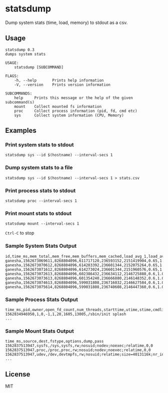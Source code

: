 # statsdump

Dump system stats (time, load, memory) to stdout as a csv.

## Usage

```
statsdump 0.3
dumps system stats

USAGE:
    statsdump [SUBCOMMAND]

FLAGS:
    -h, --help       Prints help information
    -V, --version    Prints version information

SUBCOMMANDS:
    help     Prints this message or the help of the given subcommand(s)
    mount    Collect mounted fs information
    proc     Collect process information (pid, fd, cmd etc)
    sys      Collect system information (CPU, Memory)

```

## Examples

### Print system stats to stdout

```
statsdump sys --id $(hostname) --interval-secs 1
```

### Dump system stats to a file

```
statsdump sys --id $(hostname) --interval-secs 1 > stats.csv
```

### Print process stats to stdout

```
statsdump proc --interval-secs 1

```

### Print mount stats to stdout

```
statsdump mount --interval-secs 1

```

`Ctrl-C` to stop

### Sample System Stats Output

```csv
id,time_ms,mem_total,mem_free,mem_buffers,mem_cached,load_avg_1,load_avg_5,load_avg_15
ganesha,1562673069611,8268804096,611717120,236593152,2151419904,0.65,1.05,0.84
ganesha,1562673070612,8268804096,614203392,236601344,2152075264,0.65,1.05,0.84
ganesha,1562673071612,8268804096,614273024,236601344,2151960576,0.65,1.05,0.84
ganesha,1562673072613,8268804096,602386432,236634112,2146725888,0.6,1.04,0.83
ganesha,1562673073613,8268804096,601354240,236666880,2146148352,0.6,1.04,0.83
ganesha,1562673074613,8268804096,599031808,236716032,2146627584,0.6,1.04,0.83
ganesha,1562673075614,8268804096,599031808,236740608,2146447360,0.6,1.04,0.83
```

### Sample Process Stats Output

```csv
time_ms,pid,owner,open_fd_count,num_threads,starttime,utime,stime,cmdline
1562834946950,1,0,-1,1,20,1605,13005,/sbin/init splash
...
```

### Sample Mount Stats Output

```csv
time_ms,source,dest,fstype,options,dump,pass
1562837513947,sysfs,/sys,sysfs,rw;nosuid;nodev;noexec;relatime,0,0
1562837513947,proc,/proc,proc,rw;nosuid;nodev;noexec;relatime,0,0
1562837513947,udev,/dev,devtmpfs,rw;nosuid;relatime;size=4013116k;nr_inodes=1003279;mode=755,0,0
...
```

## License

MIT

